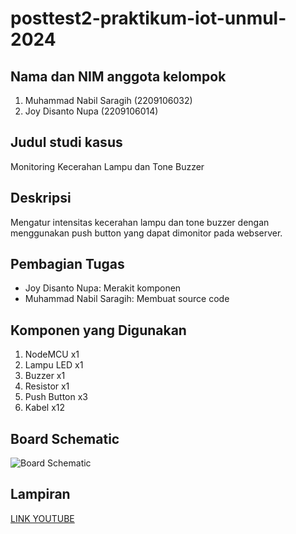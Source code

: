# posttest2-praktikum-iot-unmul-2024

## Nama dan NIM anggota kelompok
1. Muhammad Nabil Saragih (2209106032)
2. Joy Disanto Nupa (2209106014)

## Judul studi kasus
Monitoring Kecerahan Lampu dan Tone Buzzer

## Deskripsi
Mengatur intensitas kecerahan lampu dan tone buzzer dengan menggunakan push button yang dapat dimonitor pada webserver.

## Pembagian Tugas
- Joy Disanto Nupa: Merakit komponen
- Muhammad Nabil Saragih: Membuat source code

## Komponen yang Digunakan
1. NodeMCU x1
2. Lampu LED x1
3. Buzzer x1
4. Resistor x1
5. Push Button x3
6. Kabel x12

## Board Schematic
![Board Schematic]()

## Lampiran
[LINK YOUTUBE](https://youtu.be/b3qjMcWJyvc)
